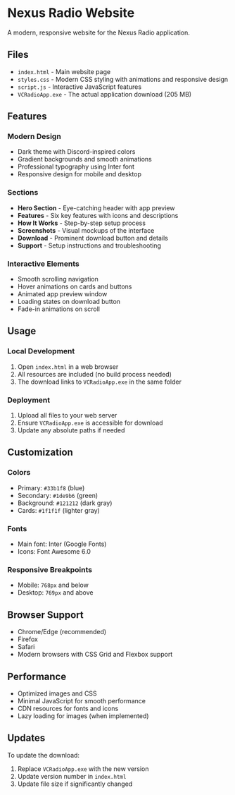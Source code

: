 # Nexus Radio Website

A modern, responsive website for the Nexus Radio application.

## Files

- `index.html` - Main website page
- `styles.css` - Modern CSS styling with animations and responsive design
- `script.js` - Interactive JavaScript features
- `VCRadioApp.exe` - The actual application download (205 MB)

## Features

### Modern Design
- Dark theme with Discord-inspired colors
- Gradient backgrounds and smooth animations
- Professional typography using Inter font
- Responsive design for mobile and desktop

### Sections
- **Hero Section** - Eye-catching header with app preview
- **Features** - Six key features with icons and descriptions
- **How It Works** - Step-by-step setup process
- **Screenshots** - Visual mockups of the interface
- **Download** - Prominent download button and details
- **Support** - Setup instructions and troubleshooting

### Interactive Elements
- Smooth scrolling navigation
- Hover animations on cards and buttons
- Animated app preview window
- Loading states on download button
- Fade-in animations on scroll

## Usage

### Local Development
1. Open `index.html` in a web browser
2. All resources are included (no build process needed)
3. The download links to `VCRadioApp.exe` in the same folder

### Deployment
1. Upload all files to your web server
2. Ensure `VCRadioApp.exe` is accessible for download
3. Update any absolute paths if needed

## Customization

### Colors
- Primary: `#33b1f8` (blue)
- Secondary: `#1de9b6` (green)
- Background: `#121212` (dark gray)
- Cards: `#1f1f1f` (lighter gray)

### Fonts
- Main font: Inter (Google Fonts)
- Icons: Font Awesome 6.0

### Responsive Breakpoints
- Mobile: `768px` and below
- Desktop: `769px` and above

## Browser Support
- Chrome/Edge (recommended)
- Firefox
- Safari
- Modern browsers with CSS Grid and Flexbox support

## Performance
- Optimized images and CSS
- Minimal JavaScript for smooth performance
- CDN resources for fonts and icons
- Lazy loading for images (when implemented)

## Updates
To update the download:
1. Replace `VCRadioApp.exe` with the new version
2. Update version number in `index.html`
3. Update file size if significantly changed
